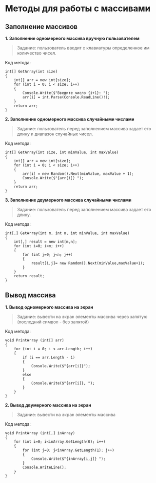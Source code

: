 # Методы для работы с массивами
## Заполнение массивов
**1. Заполнение одномерного массива вручную пользователем**

> Задание: пользователь вводит с клавиатуры определенное им количество чисел.

Код метода:
~~~
int[] GetArray(int size)
{
    int[] arr = new int[size];
    for (int i = 0; i < size; i++)
    {
        Console.Write($"Введите число {i+1}: ");
        arr[i] = int.Parse(Console.ReadLine()!);
    }
    return arr;
}
~~~
**2. Заполнение одномерного массива случайными числами**
>Задание: пользователь перед заполнением массива задает его длину и диапазон случайных чисел.

Код метода:
~~~
int[] GetArray(int size, int minValue, int maxValue)
{
    int[] arr = new int[size];
    for (int i = 0; i < size; i++)
    {
        arr[i] = new Random().Next(minValue, maxValue + 1);
        Console.Write($"{arr[i]} ");
    }
    return arr;
}
~~~
**3. Заполнение двумерного массива случайными числами**
>Задание: пользователь перед заполнением массива задает его длину.

Код метода:
~~~
int[,] GetArray(int m, int n, int minValue, int maxValue)
{
    int[,] result = new int[m,n];
    for (int i=0; i<m; i++)
    {
        for (int j=0; j<n; j++)
        {
            result[i,j]= new Random().Next(minValue,maxValue+1);
        }
    } 
    return result;
}
~~~

## Вывод массива
**1. Вывод одномерного массива на экран**
>Задание: вывести на экран элементы массива через запятую (последний символ - без запятой)

Код метода:
~~~
void PrintArray (int[] arr)
{
    for (int i = 0; i < arr.Length; i++)
    {
        if (i == arr.Length - 1)
        {
            Console.Write($"{arr[i]}");
        }
        else
        {
            Console.Write($"{arr[i]}, ");
        }
    }
}
~~~
**2. Вывод двумерного массива на экран**
>Задание: вывести на экран элементы массива

Код метода:
~~~
void PrintArray (int[,] inArray)
{
    for (int i=0; i<inArray.GetLength(0); i++)
    {
        for (int j=0; j<inArray.GetLength(1); j++)
        {
            Console.Write($"{inArray[i,j]} ");
        }
        Console.WriteLine();
    }
}
~~~
